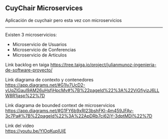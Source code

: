 ## CuyChair Microservices
Aplicación de cuychair pero esta vez con microservicios  

---
Existen 3 microservicios:
- Microservicio de Usuarios
- Microservicio de Conferencias
- Microservicio de Articulos

Link backlog en taiga
https://tree.taiga.io/project/julianmunoz-ingenieria-de-software-proyecto/


Link diagrama de contexto y contenedores
https://app.diagrams.net/#G1Iy7UcD2-vUqZlGaul9AM26uHsfjHpcMv#%7B%22pageId%22%3A%22ViGfiyizJ6LLW8R1jasp%22%7D

Link diagrama de bounded context de microservicios
https://app.diagrams.net/#G1FY6b9xRI23bshFKl-4m459JFAv-3c7Pa#%7B%22pageId%22%3A%22ApDRb7ci62jY-3dptMDl%22%7D

Link del video  
https://youtu.be/YlOqKupIUjE
